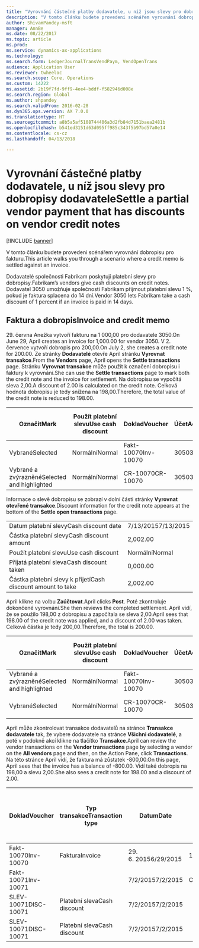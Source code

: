 ```yaml
---
title: "Vyrovnání částečné platby dodavatele, u níž jsou slevy pro dobropisy dodavatele"
description: "V tomto článku budete provedeni scénářem vyrovnání dobropisu pro fakturu."
author: ShivamPandey-msft
manager: AnnBe
ms.date: 08/22/2017
ms.topic: article
ms.prod: 
ms.service: dynamics-ax-applications
ms.technology: 
ms.search.form: LedgerJournalTransVendPaym, VendOpenTrans
audience: Application User
ms.reviewer: twheeloc
ms.search.scope: Core, Operations
ms.custom: 14222
ms.assetid: 2b19f7fd-9ff9-4ee4-bddf-f582946d008e
ms.search.region: Global
ms.author: shpandey
ms.search.validFrom: 2016-02-28
ms.dyn365.ops.version: AX 7.0.0
ms.translationtype: HT
ms.sourcegitcommit: a8b5a5af5108744406a3d2fb84d7151baea2481b
ms.openlocfilehash: b541ed3151d63d095ff985c343f5b97bd57a0e14
ms.contentlocale: cs-cz
ms.lasthandoff: 04/13/2018

---
```


# <a name="settle-a-partial-vendor-payment-that-has-discounts-on-vendor-credit-notes"></a><span data-ttu-id="080d3-103">Vyrovnání částečné platby dodavatele, u níž jsou slevy pro dobropisy dodavatele</span><span class="sxs-lookup"><span data-stu-id="080d3-103">Settle a partial vendor payment that has discounts on vendor credit notes</span></span>

[!INCLUDE [banner](../includes/banner.md)]

<span data-ttu-id="080d3-104">V tomto článku budete provedeni scénářem vyrovnání dobropisu pro fakturu.</span><span class="sxs-lookup"><span data-stu-id="080d3-104">This article walks you through a scenario where a credit memo is settled against an invoice.</span></span>

<span data-ttu-id="080d3-105">Dodavatelé společnosti Fabrikam poskytují platební slevy pro dobropisy.</span><span class="sxs-lookup"><span data-stu-id="080d3-105">Fabrikam’s vendors give cash discounts on credit notes.</span></span> <span data-ttu-id="080d3-106">Dodavatel 3050 umožňuje společnosti Fabrikam přijmout platební slevu 1 %, pokud je faktura splacena do 14 dní.</span><span class="sxs-lookup"><span data-stu-id="080d3-106">Vendor 3050 lets Fabrikam take a cash discount of 1 percent if an invoice is paid in 14 days.</span></span>

## <a name="invoice-and-credit-memo"></a><span data-ttu-id="080d3-107">Faktura a dobropis</span><span class="sxs-lookup"><span data-stu-id="080d3-107">Invoice and credit memo</span></span>
<span data-ttu-id="080d3-108">29. června Anežka vytvoří fakturu na 1 000,00 pro dodavatele 3050.</span><span class="sxs-lookup"><span data-stu-id="080d3-108">On June 29, April creates an invoice for 1,000.00 for vendor 3050.</span></span> <span data-ttu-id="080d3-109">V 2. července vytvoří dobropis pro 200,00.</span><span class="sxs-lookup"><span data-stu-id="080d3-109">On July 2, she creates a credit note for 200.00.</span></span> <span data-ttu-id="080d3-110">Ze stránky **Dodavatelé** otevře April stránku **Vyrovnat transakce**.</span><span class="sxs-lookup"><span data-stu-id="080d3-110">From the **Vendors** page, April opens the **Settle transactions** page.</span></span> <span data-ttu-id="080d3-111">Stránku **Vyrovnat transakce** může použít k označení dobropisu i faktury k vyrovnání.</span><span class="sxs-lookup"><span data-stu-id="080d3-111">She can use the **Settle transactions** page to mark both the credit note and the invoice for settlement.</span></span> <span data-ttu-id="080d3-112">Na dobropisu se vypočítá sleva 2,00.</span><span class="sxs-lookup"><span data-stu-id="080d3-112">A discount of 2.00 is calculated on the credit note.</span></span> <span data-ttu-id="080d3-113">Celková hodnota dobropisu je tedy snížena na 198,00.</span><span class="sxs-lookup"><span data-stu-id="080d3-113">Therefore, the total value of the credit note is reduced to 198.00.</span></span>

| <span data-ttu-id="080d3-114">Označit</span><span class="sxs-lookup"><span data-stu-id="080d3-114">Mark</span></span>                     | <span data-ttu-id="080d3-115">Použít platební slevu</span><span class="sxs-lookup"><span data-stu-id="080d3-115">Use cash discount</span></span> | <span data-ttu-id="080d3-116">Doklad</span><span class="sxs-lookup"><span data-stu-id="080d3-116">Voucher</span></span>   | <span data-ttu-id="080d3-117">Účet</span><span class="sxs-lookup"><span data-stu-id="080d3-117">Account</span></span> | <span data-ttu-id="080d3-118">Datum</span><span class="sxs-lookup"><span data-stu-id="080d3-118">Date</span></span>      | <span data-ttu-id="080d3-119">Datum splatnosti</span><span class="sxs-lookup"><span data-stu-id="080d3-119">Due date</span></span>  | <span data-ttu-id="080d3-120">Faktura</span><span class="sxs-lookup"><span data-stu-id="080d3-120">Invoice</span></span> | <span data-ttu-id="080d3-121">Částka v měně transakce</span><span class="sxs-lookup"><span data-stu-id="080d3-121">Amount in transaction currency</span></span> | <span data-ttu-id="080d3-122">Měna</span><span class="sxs-lookup"><span data-stu-id="080d3-122">Currency</span></span> | <span data-ttu-id="080d3-123">Částka k vyrovnání</span><span class="sxs-lookup"><span data-stu-id="080d3-123">Amount to settle</span></span> |
|--------------------------|-------------------|-----------|---------|-----------|-----------|---------|--------------------------------|----------|------------------|
| <span data-ttu-id="080d3-124">Vybrané</span><span class="sxs-lookup"><span data-stu-id="080d3-124">Selected</span></span>                 | <span data-ttu-id="080d3-125">Normální</span><span class="sxs-lookup"><span data-stu-id="080d3-125">Normal</span></span>            | <span data-ttu-id="080d3-126">Fakt-10070</span><span class="sxs-lookup"><span data-stu-id="080d3-126">Inv-10070</span></span> | <span data-ttu-id="080d3-127">3050</span><span class="sxs-lookup"><span data-stu-id="080d3-127">3050</span></span>    | <span data-ttu-id="080d3-128">29. 6. 2015</span><span class="sxs-lookup"><span data-stu-id="080d3-128">6/29/2015</span></span> | <span data-ttu-id="080d3-129">7/29/2015</span><span class="sxs-lookup"><span data-stu-id="080d3-129">7/29/2015</span></span> | <span data-ttu-id="080d3-130">10070</span><span class="sxs-lookup"><span data-stu-id="080d3-130">10070</span></span>   | <span data-ttu-id="080d3-131">-1 000,00</span><span class="sxs-lookup"><span data-stu-id="080d3-131">-1,000.00</span></span>                      | <span data-ttu-id="080d3-132">USD</span><span class="sxs-lookup"><span data-stu-id="080d3-132">USD</span></span>      | <span data-ttu-id="080d3-133">-990,00</span><span class="sxs-lookup"><span data-stu-id="080d3-133">-990.00</span></span>          |
| <span data-ttu-id="080d3-134">Vybrané a zvýrazněné</span><span class="sxs-lookup"><span data-stu-id="080d3-134">Selected and highlighted</span></span> | <span data-ttu-id="080d3-135">Normální</span><span class="sxs-lookup"><span data-stu-id="080d3-135">Normal</span></span>            | <span data-ttu-id="080d3-136">CR-10070</span><span class="sxs-lookup"><span data-stu-id="080d3-136">CR-10070</span></span>  | <span data-ttu-id="080d3-137">3050</span><span class="sxs-lookup"><span data-stu-id="080d3-137">3050</span></span>    | <span data-ttu-id="080d3-138">7/2/2015</span><span class="sxs-lookup"><span data-stu-id="080d3-138">7/2/2015</span></span>  | <span data-ttu-id="080d3-139">7/29/2015</span><span class="sxs-lookup"><span data-stu-id="080d3-139">7/29/2015</span></span> |         | <span data-ttu-id="080d3-140">200,00</span><span class="sxs-lookup"><span data-stu-id="080d3-140">200.00</span></span>                         | <span data-ttu-id="080d3-141">USD</span><span class="sxs-lookup"><span data-stu-id="080d3-141">USD</span></span>      | <span data-ttu-id="080d3-142">198,00</span><span class="sxs-lookup"><span data-stu-id="080d3-142">198.00</span></span>           |

<span data-ttu-id="080d3-143">Informace o slevě dobropisu se zobrazí v dolní části stránky **Vyrovnat otevřené transakce**.</span><span class="sxs-lookup"><span data-stu-id="080d3-143">Discount information for the credit note appears at the bottom of the **Settle open transactions** page.</span></span>

|                              |           |
|------------------------------|-----------|
| <span data-ttu-id="080d3-144">Datum platební slevy</span><span class="sxs-lookup"><span data-stu-id="080d3-144">Cash discount date</span></span>           | <span data-ttu-id="080d3-145">7/13/2015</span><span class="sxs-lookup"><span data-stu-id="080d3-145">7/13/2015</span></span> |
| <span data-ttu-id="080d3-146">Částka platební slevy</span><span class="sxs-lookup"><span data-stu-id="080d3-146">Cash discount amount</span></span>         | <span data-ttu-id="080d3-147">2,00</span><span class="sxs-lookup"><span data-stu-id="080d3-147">2.00</span></span>      |
| <span data-ttu-id="080d3-148">Použít platební slevu</span><span class="sxs-lookup"><span data-stu-id="080d3-148">Use cash discount</span></span>            | <span data-ttu-id="080d3-149">Normální</span><span class="sxs-lookup"><span data-stu-id="080d3-149">Normal</span></span>    |
| <span data-ttu-id="080d3-150">Přijatá platební sleva</span><span class="sxs-lookup"><span data-stu-id="080d3-150">Cash discount taken</span></span>          | <span data-ttu-id="080d3-151">0,00</span><span class="sxs-lookup"><span data-stu-id="080d3-151">0.00</span></span>      |
| <span data-ttu-id="080d3-152">Částka platební slevy k přijetí</span><span class="sxs-lookup"><span data-stu-id="080d3-152">Cash discount amount to take</span></span> | <span data-ttu-id="080d3-153">2,00</span><span class="sxs-lookup"><span data-stu-id="080d3-153">2.00</span></span>      |

<span data-ttu-id="080d3-154">April klikne na volbu **Zaúčtovat**.</span><span class="sxs-lookup"><span data-stu-id="080d3-154">April clicks **Post**.</span></span> <span data-ttu-id="080d3-155">Poté zkontroluje dokončené vyrovnání.</span><span class="sxs-lookup"><span data-stu-id="080d3-155">She then reviews the completed settlement.</span></span> <span data-ttu-id="080d3-156">April vidí, že se použilo 198,00 z dobropisu a započítala se sleva 2,00.</span><span class="sxs-lookup"><span data-stu-id="080d3-156">April sees that 198.00 of the credit note was applied, and a discount of 2.00 was taken.</span></span> <span data-ttu-id="080d3-157">Celková částka je tedy 200,00.</span><span class="sxs-lookup"><span data-stu-id="080d3-157">Therefore, the total is 200.00.</span></span>

| <span data-ttu-id="080d3-158">Označit</span><span class="sxs-lookup"><span data-stu-id="080d3-158">Mark</span></span>                     | <span data-ttu-id="080d3-159">Použít platební slevu</span><span class="sxs-lookup"><span data-stu-id="080d3-159">Use cash discount</span></span> | <span data-ttu-id="080d3-160">Doklad</span><span class="sxs-lookup"><span data-stu-id="080d3-160">Voucher</span></span>   | <span data-ttu-id="080d3-161">Účet</span><span class="sxs-lookup"><span data-stu-id="080d3-161">Account</span></span> | <span data-ttu-id="080d3-162">Datum</span><span class="sxs-lookup"><span data-stu-id="080d3-162">Date</span></span>      | <span data-ttu-id="080d3-163">Datum splatnosti</span><span class="sxs-lookup"><span data-stu-id="080d3-163">Due date</span></span>  | <span data-ttu-id="080d3-164">Faktura</span><span class="sxs-lookup"><span data-stu-id="080d3-164">Invoice</span></span>  | <span data-ttu-id="080d3-165">Částka v měně transakce</span><span class="sxs-lookup"><span data-stu-id="080d3-165">Amount in transaction currency</span></span> | <span data-ttu-id="080d3-166">Měna</span><span class="sxs-lookup"><span data-stu-id="080d3-166">Currency</span></span> | <span data-ttu-id="080d3-167">Částka k vyrovnání</span><span class="sxs-lookup"><span data-stu-id="080d3-167">Amount to settle</span></span> |
|--------------------------|-------------------|-----------|---------|-----------|-----------|----------|--------------------------------|----------|------------------|
| <span data-ttu-id="080d3-168">Vybrané a zvýrazněné</span><span class="sxs-lookup"><span data-stu-id="080d3-168">Selected and highlighted</span></span> | <span data-ttu-id="080d3-169">Normální</span><span class="sxs-lookup"><span data-stu-id="080d3-169">Normal</span></span>            | <span data-ttu-id="080d3-170">Fakt-10070</span><span class="sxs-lookup"><span data-stu-id="080d3-170">Inv-10070</span></span> | <span data-ttu-id="080d3-171">3050</span><span class="sxs-lookup"><span data-stu-id="080d3-171">3050</span></span>    | <span data-ttu-id="080d3-172">29. 6. 2015</span><span class="sxs-lookup"><span data-stu-id="080d3-172">6/29/2015</span></span> | <span data-ttu-id="080d3-173">7/29/2015</span><span class="sxs-lookup"><span data-stu-id="080d3-173">7/29/2015</span></span> | <span data-ttu-id="080d3-174">10070</span><span class="sxs-lookup"><span data-stu-id="080d3-174">10070</span></span>    | <span data-ttu-id="080d3-175">-1 000,00</span><span class="sxs-lookup"><span data-stu-id="080d3-175">-1,000.00</span></span>                      | <span data-ttu-id="080d3-176">USD</span><span class="sxs-lookup"><span data-stu-id="080d3-176">USD</span></span>      | <span data-ttu-id="080d3-177">-200,00</span><span class="sxs-lookup"><span data-stu-id="080d3-177">-200.00</span></span>          |
| <span data-ttu-id="080d3-178">Vybrané</span><span class="sxs-lookup"><span data-stu-id="080d3-178">Selected</span></span>                 | <span data-ttu-id="080d3-179">Normální</span><span class="sxs-lookup"><span data-stu-id="080d3-179">Normal</span></span>            | <span data-ttu-id="080d3-180">CR-10070</span><span class="sxs-lookup"><span data-stu-id="080d3-180">CR-10070</span></span>  | <span data-ttu-id="080d3-181">3050</span><span class="sxs-lookup"><span data-stu-id="080d3-181">3050</span></span>    | <span data-ttu-id="080d3-182">7/2/2015</span><span class="sxs-lookup"><span data-stu-id="080d3-182">7/2/2015</span></span>  | <span data-ttu-id="080d3-183">7/29/2015</span><span class="sxs-lookup"><span data-stu-id="080d3-183">7/29/2015</span></span> | <span data-ttu-id="080d3-184">CR-10070</span><span class="sxs-lookup"><span data-stu-id="080d3-184">CR-10070</span></span> | <span data-ttu-id="080d3-185">200,00</span><span class="sxs-lookup"><span data-stu-id="080d3-185">200.00</span></span>                         | <span data-ttu-id="080d3-186">USD</span><span class="sxs-lookup"><span data-stu-id="080d3-186">USD</span></span>      | <span data-ttu-id="080d3-187">198,00</span><span class="sxs-lookup"><span data-stu-id="080d3-187">198.00</span></span>           |

<span data-ttu-id="080d3-188">April může zkontrolovat transakce dodavatelů na stránce **Transakce dodavatele** tak, že vybere dodavatele na stránce **Všichni dodavatelé**, a poté v podokně akcí klikne na tlačítko **Transakce**.</span><span class="sxs-lookup"><span data-stu-id="080d3-188">April can review the vendor transactions on the **Vendor transactions** page by selecting a vendor on the **All vendors** page and then, on the Action Pane, click **Transactions**.</span></span> <span data-ttu-id="080d3-189">Na této stránce April vidí, že faktura má zůstatek -800,00.</span><span class="sxs-lookup"><span data-stu-id="080d3-189">On this page, April sees that the invoice has a balance of -800.00.</span></span> <span data-ttu-id="080d3-190">Vidí také dobropis na 198,00 a slevu 2,00.</span><span class="sxs-lookup"><span data-stu-id="080d3-190">She also sees a credit note for 198.00 and a discount of 2.00.</span></span>

| <span data-ttu-id="080d3-191">Doklad</span><span class="sxs-lookup"><span data-stu-id="080d3-191">Voucher</span></span>    | <span data-ttu-id="080d3-192">Typ transakce</span><span class="sxs-lookup"><span data-stu-id="080d3-192">Transaction type</span></span> | <span data-ttu-id="080d3-193">Datum</span><span class="sxs-lookup"><span data-stu-id="080d3-193">Date</span></span>      | <span data-ttu-id="080d3-194">Faktura</span><span class="sxs-lookup"><span data-stu-id="080d3-194">Invoice</span></span> | <span data-ttu-id="080d3-195">Částka Má dáti v transakční měně</span><span class="sxs-lookup"><span data-stu-id="080d3-195">Amount in transaction currency debit</span></span> | <span data-ttu-id="080d3-196">Částka Dal v transakční měně</span><span class="sxs-lookup"><span data-stu-id="080d3-196">Amount in transaction currency credit</span></span> | <span data-ttu-id="080d3-197">Zůstatek</span><span class="sxs-lookup"><span data-stu-id="080d3-197">Balance</span></span> | <span data-ttu-id="080d3-198">Měna</span><span class="sxs-lookup"><span data-stu-id="080d3-198">Currency</span></span> |
|------------|------------------|-----------|---------|--------------------------------------|---------------------------------------|---------|----------|
| <span data-ttu-id="080d3-199">Fakt-10070</span><span class="sxs-lookup"><span data-stu-id="080d3-199">Inv-10070</span></span>  | <span data-ttu-id="080d3-200">Faktura</span><span class="sxs-lookup"><span data-stu-id="080d3-200">Invoice</span></span>          | <span data-ttu-id="080d3-201">29. 6. 2015</span><span class="sxs-lookup"><span data-stu-id="080d3-201">6/29/2015</span></span> | <span data-ttu-id="080d3-202">10070</span><span class="sxs-lookup"><span data-stu-id="080d3-202">10070</span></span>   |                                      | <span data-ttu-id="080d3-203">1 000,00</span><span class="sxs-lookup"><span data-stu-id="080d3-203">1,000.00</span></span>                              | <span data-ttu-id="080d3-204">-800,00</span><span class="sxs-lookup"><span data-stu-id="080d3-204">-800.00</span></span> | <span data-ttu-id="080d3-205">USD</span><span class="sxs-lookup"><span data-stu-id="080d3-205">USD</span></span>      |
| <span data-ttu-id="080d3-206">Fakt-10071</span><span class="sxs-lookup"><span data-stu-id="080d3-206">Inv-10071</span></span>  |                  | <span data-ttu-id="080d3-207">7/2/2015</span><span class="sxs-lookup"><span data-stu-id="080d3-207">7/2/2015</span></span>  | <span data-ttu-id="080d3-208">CR10071</span><span class="sxs-lookup"><span data-stu-id="080d3-208">CR10071</span></span> | <span data-ttu-id="080d3-209">200,00</span><span class="sxs-lookup"><span data-stu-id="080d3-209">200.00</span></span>                               |                                       | <span data-ttu-id="080d3-210">0,00</span><span class="sxs-lookup"><span data-stu-id="080d3-210">0.00</span></span>    | <span data-ttu-id="080d3-211">USD</span><span class="sxs-lookup"><span data-stu-id="080d3-211">USD</span></span>      |
| <span data-ttu-id="080d3-212">SLEV-10071</span><span class="sxs-lookup"><span data-stu-id="080d3-212">DISC-10071</span></span> |  <span data-ttu-id="080d3-213">Platební sleva</span><span class="sxs-lookup"><span data-stu-id="080d3-213">Cash discount</span></span>   | <span data-ttu-id="080d3-214">7/2/2015</span><span class="sxs-lookup"><span data-stu-id="080d3-214">7/2/2015</span></span>  |         | <span data-ttu-id="080d3-215">2,00</span><span class="sxs-lookup"><span data-stu-id="080d3-215">2.00</span></span>                                 |                                       | <span data-ttu-id="080d3-216">0,00</span><span class="sxs-lookup"><span data-stu-id="080d3-216">0.00</span></span>    | <span data-ttu-id="080d3-217">USD</span><span class="sxs-lookup"><span data-stu-id="080d3-217">USD</span></span>      |
| <span data-ttu-id="080d3-218">SLEV-10071</span><span class="sxs-lookup"><span data-stu-id="080d3-218">DISC-10071</span></span> |  <span data-ttu-id="080d3-219">Platební sleva</span><span class="sxs-lookup"><span data-stu-id="080d3-219">Cash discount</span></span>   | <span data-ttu-id="080d3-220">7/2/2015</span><span class="sxs-lookup"><span data-stu-id="080d3-220">7/2/2015</span></span>  |         |                                      | <span data-ttu-id="080d3-221">2,00</span><span class="sxs-lookup"><span data-stu-id="080d3-221">2.00</span></span>                                  | <span data-ttu-id="080d3-222">0,00</span><span class="sxs-lookup"><span data-stu-id="080d3-222">0.00</span></span>    | <span data-ttu-id="080d3-223">USD</span><span class="sxs-lookup"><span data-stu-id="080d3-223">USD</span></span>      |






